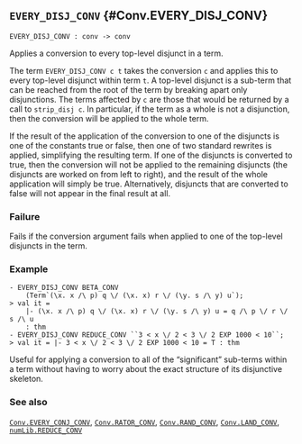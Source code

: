 ## `EVERY_DISJ_CONV` {#Conv.EVERY_DISJ_CONV}


```
EVERY_DISJ_CONV : conv -> conv
```



Applies a conversion to every top-level disjunct in a term.


The term `EVERY_DISJ_CONV c t` takes the conversion `c` and applies
this to every top-level disjunct within term `t`.  A top-level
disjunct is a sub-term that can be reached from the root of the term
by breaking apart only disjunctions.  The terms affected by `c` are
those that would be returned by a call to `strip_disj c`. In
particular, if the term as a whole is not a disjunction, then the
conversion will be applied to the whole term.

If the result of the application of the conversion to one of the
disjuncts is one of the constants true or false, then one of two
standard rewrites is applied, simplifying the resulting term.  If one
of the disjuncts is converted to true, then the conversion will not be
applied to the remaining disjuncts (the disjuncts are worked on from
left to right), and the result of the whole application will simply be
true.  Alternatively, disjuncts that are converted to false will not
appear in the final result at all.

### Failure

Fails if the conversion argument fails when applied to one of the
top-level disjuncts in the term.

### Example

    
    - EVERY_DISJ_CONV BETA_CONV
        (Term`(\x. x /\ p) q \/ (\x. x) r \/ (\y. s /\ y) u`);
    > val it =
        |- (\x. x /\ p) q \/ (\x. x) r \/ (\y. s /\ y) u = q /\ p \/ r \/ s /\ u
        : thm
    - EVERY_DISJ_CONV REDUCE_CONV ``3 < x \/ 2 < 3 \/ 2 EXP 1000 < 10``;
    > val it = |- 3 < x \/ 2 < 3 \/ 2 EXP 1000 < 10 = T : thm
    




Useful for applying a conversion to all of the “significant”
sub-terms within a term without having to worry about the exact
structure of its disjunctive skeleton.

### See also

[`Conv.EVERY_CONJ_CONV`](#Conv.EVERY_CONJ_CONV), [`Conv.RATOR_CONV`](#Conv.RATOR_CONV), [`Conv.RAND_CONV`](#Conv.RAND_CONV), [`Conv.LAND_CONV`](#Conv.LAND_CONV), [`numLib.REDUCE_CONV`](#numLib.REDUCE_CONV)

